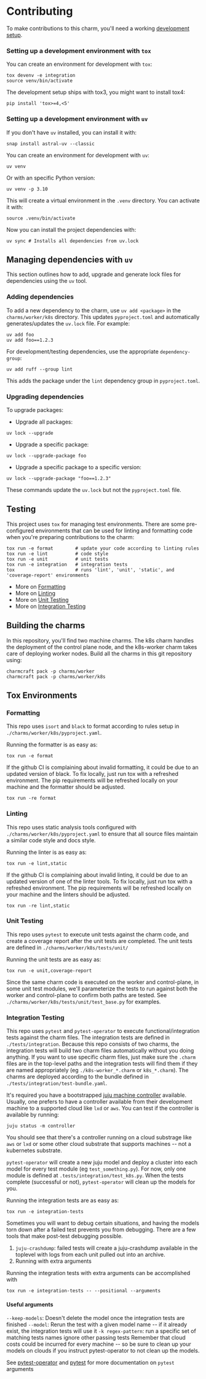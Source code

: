 # Contributing

To make contributions to this charm, you'll need a working [development setup](https://juju.is/docs/sdk/dev-setup).

### Setting up a development environment with `tox`

You can create an environment for development with `tox`:

```shell
tox devenv -e integration
source venv/bin/activate
```

The development setup ships with tox3, you might want to install tox4:

```shell
pip install 'tox>=4,<5'
```

### Setting up a development environment with `uv`

If you don't have `uv` installed, you can install it with:

```shell
snap install astral-uv --classic
```

You can create an environment for development with `uv`:

```shell
uv venv
```

Or with an specific Python version:

```shell
uv venv -p 3.10
```

This will create a virtual environment in the `.venv` directory. You can
activate it with:

```shell
source .venv/bin/activate
```

Now you can install the project dependencies with:

```shell
uv sync # Installs all dependencies from uv.lock
```

## Managing dependencies with `uv`

This section outlines how to add, upgrade and generate lock files for
dependencies using the `uv` tool.

### Adding dependencies

To add a new dependency to the charm, use `uv add <package>` in the
`charms/worker/k8s` directory. This updates `pyproject.toml` and
automatically generates/updates the `uv.lock` file. For example:

```shell
uv add foo
uv add foo==1.2.3
```

For development/testing dependencies, use the appropriate `dependency-group`:

```shell
uv add ruff --group lint
```

This adds the package under the `lint` dependency group in `pyproject.toml`.

### Upgrading dependencies

To upgrade packages:

- Upgrade all packages:
```shell
uv lock --upgrade
```

- Upgrade a specific package:
```shell
uv lock --upgrade-package foo
```

- Upgrade a specific package to a specific version:
```shell
uv lock --upgrade-package "foo==1.2.3"
```

These commands update the `uv.lock` but not the `pyproject.toml` file.

## Testing

This project uses `tox` for managing test environments. There are some pre-configured environments
that can be used for linting and formatting code when you're preparing contributions to the charm:

```shell
tox run -e format        # update your code according to linting rules
tox run -e lint          # code style
tox run -e unit          # unit tests
tox run -e integration   # integration tests
tox                      # runs 'lint', 'unit', 'static', and 'coverage-report' environments
```

* More on [Formatting]()
* More on [Linting]()
* More on [Unit Testing]()
* More on [Integration Testing]()

## Building the charms

In this repository, you'll find two machine charms.
The k8s charm handles the deployment of the control plane node, and the k8s-worker charm takes care of deploying worker nodes.
Build all the charms in this git repository using:

```shell
charmcraft pack -p charms/worker
charmcraft pack -p charms/worker/k8s
```

## Tox Environments

### Formatting

This repo uses `isort` and `black` to format according to rules setup in `./charms/worker/k8s/pyproject.yaml`.

Running the formatter is as easy as:

```shell
tox run -e format
```

If the github CI is complaining about invalid formatting, it could be due to an updated version of black. To fix locally, just run tox with a refreshed environment. The pip requirements will be refreshed locally on your machine and the formatter should be adjusted.

```shell
tox run -re format
```

### Linting

This repo uses static analysis tools configured with `./charms/worker/k8s/pyproject.yaml` to ensure that all source files maintain a similar code style and docs style.

Running the linter is as easy as:

```shell
tox run -e lint,static
```

If the github CI is complaining about invalid linting, it could be due to an updated version of one of the linter tools. To fix locally, just run tox with a refreshed environment. The pip requirements will be refreshed locally on your machine and the linters should be adjusted.

```shell
tox run -re lint,static
```

### Unit Testing

This repo uses `pytest` to execute unit tests against the charm code, and create a coverage report after the unit tests are completed. The unit tests are defined in `./charms/worker/k8s/tests/unit/`

Running the unit tests are as easy as:

```shell
tox run -e unit,coverage-report
```

Since the same charm code is executed on the worker and control-plane, in some unit test modules, we'll parameterize the tests to run against both the worker and control-plane to confirm both paths are tested. See `./charms/worker/k8s/tests/unit/test_base.py` for examples.

### Integration Testing

This repo uses `pytest` and `pytest-operator` to execute functional/integration tests against the charm files. The integration tests are defined in `./tests/integration`. Because this repo consists of two charms, the integration tests will build two charm files automatically without you doing anything. If you want to use specific charm files, just make sure the `.charm` files are in the top-level paths and the integration tests will find them if they are named appropriately (eg `./k8s-worker_*.charm` or `k8s_*.charm`). The charms are deployed according to the bundle defined in `./tests/integration/test-bundle.yaml`.

It's required you have a bootstrapped [juju machine controller](https://juju.is/docs/juju/manage-controllers) available. Usually, one prefers to have a controller available from their development machine to a supported cloud like `lxd` or `aws`. You can test if the controller is available by running:

```shell
juju status -m controller
```

You should see that there's a controller running on a cloud substrage like `aws` or `lxd` or some other cloud substrate that supports machines -- not a kubernetes substrate.

`pytest-operator` will create a new juju model and deploy a cluster into each model for every test module (eg `test_something.py`). For now, only one module is defined at `.tests/integration/test_k8s.py`. When the tests complete (successful or not), `pytest-operator` will clean up the models for you.

Running the integration tests are as easy as:

```shell
tox run -e integration-tests
```

Sometimes you will want to debug certain situations, and having the models torn down after a failed test prevents you from debugging. There are a few tools that make post-test debugging possible.

1) `juju-crashdump`: failed tests will create a juju-crashdump available in the toplevel with logs from each unit pulled out into an archive.
2) Running with extra arguments

Running the integration tests with extra arguments can be accomplished with

```shell
tox run -e integration-tests -- --positional --arguments
```

#### Useful arguments

`--keep-models`: Doesn't delete the model once the integration tests are finished
`--model`: Rerun the test with a given model name -- if it already exist, the integration tests will use it
`-k regex-pattern`: run a specific set of matching tests names ignore other passing tests
Remember that cloud costs could be incurred for every machine -- so be sure to clean up your models on clouds if you instruct pytest-operator to not clean up the models.

See [pytest-operator](https://github.com/charmed-kubernetes/pytest-operator/blob/main/docs/reference.md) and [pytest](https://docs.pytest.org/en/7.1.x/contents.html) for more documentation on `pytest` arguments
